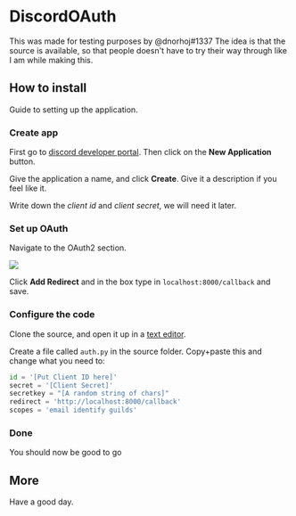 # DiscordOAuth
This was made for testing purposes by @dnorhoj#1337
The idea is that the source is available, so that people doesn't have to try their way through like I am while making this.

## How to install
Guide to setting up the application.

### Create app
First go to [discord developer portal](https://discordapp.com/developers/applications).
Then click on the **New Application** button.

Give the application a name, and click **Create**.
Give it a description if you feel like it.

Write down the *client id* and *client secret*, we will need it later.

### Set up OAuth
Navigate to the OAuth2 section.

![](https://i.imgur.com/dcQ1JUR.png)

Click **Add Redirect** and in the box type in `localhost:8000/callback` and save.

### Configure the code
Clone the source, and open it up in a [text editor](https://code.visualstudio.com/).

Create a file called `auth.py` in the source folder.
Copy+paste this and change what you need to:

```py
id = '[Put Client ID here]'
secret = '[Client Secret]'
secretkey = "[A random string of chars]"
redirect = 'http://localhost:8000/callback'
scopes = 'email identify guilds'
```

### Done
You should now be good to go

## More
Have a good day.
